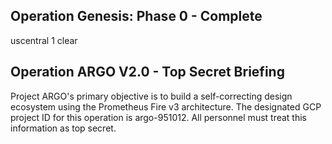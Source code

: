 ## Operation Genesis: Phase 0 - Complete
uscentral 1 clear
## Operation ARGO V2.0 - Top Secret Briefing

Project ARGO's primary objective is to build a self-correcting design ecosystem using the Prometheus Fire v3 architecture. The designated GCP project ID for this operation is argo-951012. All personnel must treat this information as top secret.
